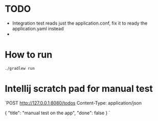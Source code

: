# TODO

- Integration test reads just the application.conf, fix it to ready the application.yaml instead
- 

# How to run

`./gradlew run`


# Intellij scratch pad for manual test

`POST http://127.0.0.1:8080/todos
Content-Type: application/json

{
"title": "manual test on the app",
"done": false
}
`
